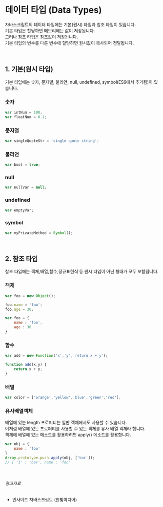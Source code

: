 # 데이터 타입 (Data Types)

자바스크립트의 데이터 타입에는 기본(원시) 타입과 참조 타입이 있습니다. <br>
기본 타입은 할당하면 메모리에는 값이 저장됩니다. <br> 
그러나 참조 타입은 참조값이 저장됩니다. <br>
기본 타입의 변수를 다른 변수에 할당하면 원시값이 복사되어 전달됩니다.

<br>

## 1. 기본(원시 타입)

기본 타입에는 숫자, 문자열, 불리언, null, undefined, symbol(ES6에서 추가됨)이 있습니다.

### 숫자

```javascript
var intNum = 100;
var floatNum = 0.1;
```

### 문자열

```javascript
var singleQuoteStr = 'single quote string';
```

### 불리언

```javascript
var bool = true;
```

### null

```javascript
var nullVar = null;
``` 

### undefined 

```javascript
var emptyVar;
```

### symbol

```javascript
var myPrivateMethod = Symbol();
```

<br>

## 2. 참조 타입

참조 타입에는 객체,배열,함수,정규표현식 등 원시 타입이 아닌 형태가 모두 포함됩니다.

### 객체

```javascript
var foo = new Object();

foo.name = 'foo';
foo.age = 30;
```

```javascript
var foo = {
    name : 'foo',
    age : 30
}
```

### 함수

```javascript
var add = new Function('x','y','return x + y');

function add(x,y) {
    return x + y;
}
```

### 배열

```javascript
var color = ['orange','yellow','blue','green','red'];
```

### 유사배열객체

배열에 있는 length 프로퍼티는 일반 객체에서도 사용할 수 있습니다.<br>
이처럼 배열에 있는 프로퍼티를 사용할 수 있는 객체를 유사 배열 객체라 합니다.<br>
객체에 배열에 있는 메소드를 활용하려면 apply() 메소드를 활용합니다.

```javascript
var obj = {
    name : 'foo'
}
Array.prototype.push.apply(obj, ['bar']);
// { '1' : 'bar', name : 'foo'
```

<br>

###### 참고자료

* 인사이드 자바스크립트 (한빛미디어)